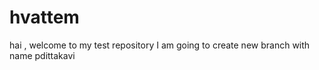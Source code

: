 # hvattem


hai , welcome to my test repository
I am going to create new branch with name pdittakavi
